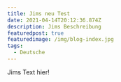```yaml
---
title: Jims neu Test
date: 2021-04-14T20:12:36.874Z
description: Jims Beschreibung
featuredpost: true
featuredimage: /img/blog-index.jpg
tags:
  - Deutsche
---
```

Jims Text hier!